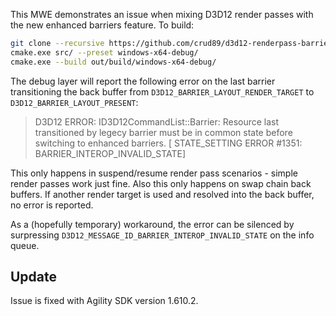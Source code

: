 This MWE demonstrates an issue when mixing D3D12 render passes with the new enhanced barriers feature. To build:

```sh
git clone --recursive https://github.com/crud89/d3d12-renderpass-barrier-mwe.git .
cmake.exe src/ --preset windows-x64-debug/
cmake.exe --build out/build/windows-x64-debug/
```

The debug layer will report the following error on the last barrier transitioning the back buffer from `D3D12_BARRIER_LAYOUT_RENDER_TARGET` to `D3D12_BARRIER_LAYOUT_PRESENT`:

> D3D12 ERROR: ID3D12CommandList::Barrier: Resource last transitioned by legecy barrier must be in common state before switching to enhanced barriers. [ STATE_SETTING ERROR #1351: BARRIER_INTEROP_INVALID_STATE]

This only happens in suspend/resume render pass scenarios - simple render passes work just fine. Also this only happens on swap chain back buffers. If another render target is used and resolved into the back buffer, no error is reported.

As a (hopefully temporary) workaround, the error can be silenced by surpressing `D3D12_MESSAGE_ID_BARRIER_INTEROP_INVALID_STATE` on the info queue.

## Update

Issue is fixed with Agility SDK version 1.610.2. 
